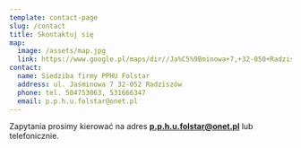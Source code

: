 ```yaml
---
template: contact-page
slug: /contact
title: Skontaktuj się
map:
  image: /assets/map.jpg
  link: https://www.google.pl/maps/dir//Ja%C5%9Bminowa+7,+32-050+Radzisz%C3%B3w/@49.9455902,19.801631,15.67z/data=!4m17!1m7!3m6!1s0x4716673e31b0b8e3:0x1d559a3e4c93a2e7!2sJa%C5%9Bminowa+7,+32-050+Radzisz%C3%B3w!3b1!8m2!3d49.9484799!4d19.8056199!4m8!1m0!1m5!1m1!1s0x4716673e31b0b8e3:0x1d559a3e4c93a2e7!2m2!1d19.8056199!2d49.9484799!3e2
contact:
  name: Siedziba firmy PPHU Folstar
  address: ul. Jaśminowa 7 32-052 Radziszów
  phone: tel. 504753063, 531666347
  email: p.p.h.u.folstar@onet.pl
---
```


Zapytania prosimy kierować na adres **p.p.h.u.folstar@onet.pl** lub telefonicznie.
